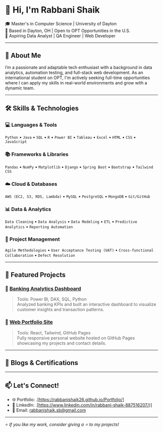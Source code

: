 # 👋 Hi, I'm Rabbani Shaik

🎓 Master's in Computer Science | University of Dayton  
📍 Based in Dayton, OH | Open to OPT Opportunities in the U.S.  
💼 Aspiring Data Analyst | QA Engineer | Web Developer  

---

## 🚀 About Me

I’m a passionate and adaptable tech enthusiast with a background in data analytics, automation testing, and full-stack web development. As an international student on OPT, I'm actively seeking full-time opportunities where I can apply my skills in real-world environments and grow with a dynamic team.

---

## 🛠️ Skills & Technologies

### 💻 Languages & Tools  
`Python` • `Java` • `SQL` • `R` • `Power BI` • `Tableau` • `Excel` • `HTML` • `CSS` • `JavaScript`

### 📚 Frameworks & Libraries  
`Pandas` • `NumPy` • `Matplotlib` • `Django` • `Spring Boot` • `Bootstrap` • `Tailwind CSS`

### ☁️ Cloud & Databases  
`AWS (EC2, S3, RDS, Lambda)` • `MySQL` • `PostgreSQL` • `MongoDB` • `Git/GitHub`

### 📊 Data & Analytics  
`Data Cleaning` • `Data Analysis` • `Data Modeling` • `ETL` • `Predictive Analytics` • `Reporting Automation`

### 🤝 Project Management  
`Agile Methodologies` • `User Acceptance Testing (UAT)` • `Cross-functional Collaboration` • `Defect Resolution`
 

---

## 📂 Featured Projects

### 🔹 [Banking Analytics Dashboard](https://github.com/your-username/banking-analytics-dashboard)
> Tools: Power BI, DAX, SQL, Python  
Analyzed banking KPIs and built an interactive dashboard to visualize customer insights and transaction patterns.



### 🔹 [Web Portfolio Site](https://yourportfolio.site)
> Tools: React, Tailwind, GitHub Pages  
Fully responsive personal website hosted on GitHub Pages showcasing my projects and contact details.

---

## 📝 Blogs & Certifications

---

## 📫 Let's Connect!

- 🌐 Portfolio: .[https://rabbanishaik26.github.io/Portfolio/]
- 💼 LinkedIn: .[https://www.linkedin.com/in/rabbani-shaik-887516207/)]
- 📧 Email: rabbanishaik.sb@gmail.com

---

⭐️ _If you like my work, consider giving a ⭐ to my projects!_
